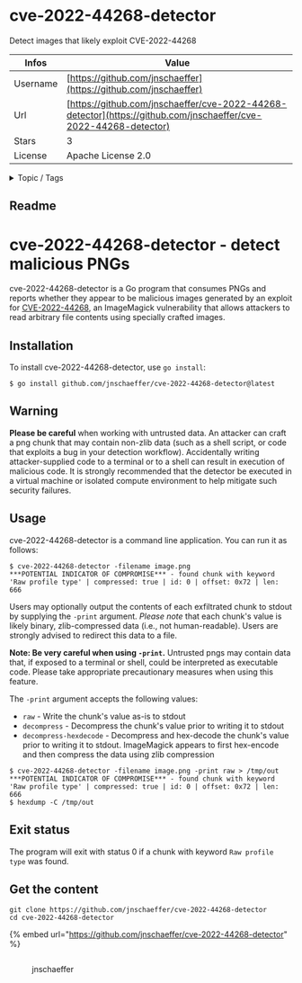 # cve-2022-44268-detector

Detect images that likely exploit CVE-2022-44268

| Infos    | Value                                                              |
| -------- | -------------------------------------------------------------------|
| Username | [https://github.com/jnschaeffer](https://github.com/jnschaeffer) |
| Url      | [https://github.com/jnschaeffer/cve-2022-44268-detector](https://github.com/jnschaeffer/cve-2022-44268-detector)                                               |
| Stars    | 3                                                          |
| License  | Apache License 2.0                                                        |

<details>

<summary>Topic / Tags</summary>

* cve-2022-44268* imagemagick

</details>

## Readme

# cve-2022-44268-detector - detect malicious PNGs

cve-2022-44268-detector is a Go program that consumes PNGs and reports whether they appear to be malicious images generated by an exploit for [CVE-2022-44268][cve-2022-44268], an ImageMagick vulnerability that allows attackers to read arbitrary file contents using specially crafted images.

[cve-2022-44268]: https://www.metabaseq.com/imagemagick-zero-days/

## Installation

To install cve-2022-44268-detector, use `go install`:

```
$ go install github.com/jnschaeffer/cve-2022-44268-detector@latest
```

## Warning

**Please be careful** when working with untrusted data. An attacker can
craft a png chunk that may contain non-zlib data (such as a shell script,
or code that exploits a bug in your detection workflow). Accidentally
writing attacker-supplied code to a terminal or to a shell can result in
execution of malicious code. It is strongly recommended that the detector
be executed in a virtual machine or isolated compute environment to help
mitigate such security failures.

## Usage

cve-2022-44268-detector is a command line application. You can run it as follows:

```
$ cve-2022-44268-detector -filename image.png
***POTENTIAL INDICATOR OF COMPROMISE*** - found chunk with keyword 'Raw profile type' | compressed: true | id: 0 | offset: 0x72 | len: 666
```

Users may optionally output the contents of each exfiltrated chunk to stdout
by supplying the `-print` argument. *Please note* that each chunk's value is
likely binary, zlib-compressed data (i.e., not human-readable). Users are
strongly advised to redirect this data to a file.

**Note: Be very careful when using `-print`.** Untrusted pngs may contain data
that, if exposed to a terminal or shell, could be interpreted as executable
code. Please take appropriate precautionary measures when using this feature.

The `-print` argument accepts the following values:

- `raw` - Write the chunk's value as-is to stdout
- `decompress` - Decompress the chunk's value prior to writing it to stdout
- `decompress-hexdecode` - Decompress and hex-decode the chunk's value
  prior to writing it to stdout. ImageMagick appears to first hex-encode
  and then compress the data using zlib compression

```
$ cve-2022-44268-detector -filename image.png -print raw > /tmp/out
***POTENTIAL INDICATOR OF COMPROMISE*** - found chunk with keyword 'Raw profile type' | compressed: true | id: 0 | offset: 0x72 | len: 666
$ hexdump -C /tmp/out
```

## Exit status

The program will exit with status 0 if a chunk with keyword `Raw profile type` was found.



## Get the content

```
git clone https://github.com/jnschaeffer/cve-2022-44268-detector
cd cve-2022-44268-detector
```

{% embed url="https://github.com/jnschaeffer/cve-2022-44268-detector" %}

<figure><img src="https://avatars.githubusercontent.com/u/1588395?v=4" alt=""><figcaption><p>jnschaeffer</p></figcaption></figure>
